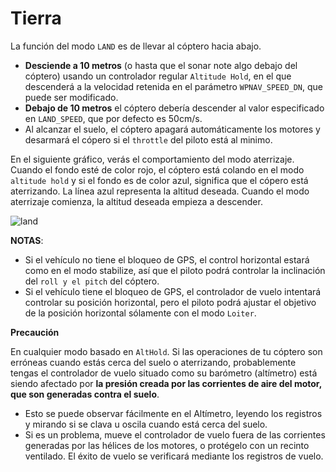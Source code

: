 # Tierra
La función del modo `LAND` es de llevar al cóptero hacia abajo.

+ **Desciende a 10 metros** (o hasta que el sonar note algo debajo del cóptero) usando un controlador regular `Altitude Hold`, en el que descenderá a la velocidad retenida en el parámetro `WPNAV_SPEED_DN`, que puede ser modificado.
+ **Debajo de 10 metros** el cóptero debería descender al valor especificado en `LAND_SPEED`, que por defecto es 50cm/s.
+ Al alcanzar el suelo, el cóptero apagará automáticamente los motores y desarmará el cópero si el `throttle` del piloto está al minimo.

En el siguiente gráfico, verás el comportamiento del modo aterrizaje. Cuando el fondo esté de color rojo, el cóptero está colando en el modo `altitude hold` y si el fondo es de color azul, significa que el cópero está aterrizando. La línea azul representa la altitud deseada. Cuando el modo aterrizaje comienza, la altitud deseada empieza a descender.

![land](../erleimg/LAND/land.png)


**NOTAS**:
+ Si el vehículo no tiene el bloqueo de GPS, el control horizontal estará como en el modo stabilize, así que el piloto podrá controlar la inclinación del `roll y el pitch` del cóptero.
+ Si el vehículo tiene el bloqueo de GPS, el controlador de vuelo intentará controlar su posición horizontal, pero el piloto podrá ajustar el objetivo de la posición horizontal sólamente con el modo `Loiter`.

**Precaución**

En cualquier modo basado en `AltHold`. Si las operaciones de tu cóptero son erróneas cuando estás cerca del suelo o aterrizando, probablemente tengas el controlador de vuelo situado como su barómetro (altímetro) está siendo afectado por **la presión creada por las corrientes de aire del motor, que son generadas contra el suelo**.
+ Esto se puede observar fácilmente en el Altímetro, leyendo los registros y mirando si se clava u oscila cuando está cerca del suelo.
+ Si es un problema, mueve el controlador de vuelo fuera de las corrientes generadas por las hélices de los motores, o protégelo con un recinto ventilado.
El éxito de vuelo se verificará mediante los registros de vuelo.